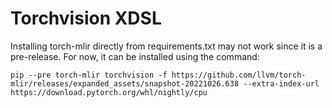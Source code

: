 # Torchvision XDSL

Installing torch-mlir directly from requirements.txt may not work since it is
a pre-release. For now, it can be installed using the command:

```
pip --pre torch-mlir torchvision -f https://github.com/llvm/torch-mlir/releases/expanded_assets/snapshot-20221026.638 --extra-index-url https://download.pytorch.org/whl/nightly/cpu
```
